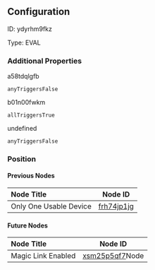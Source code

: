 # 
## Configuration
ID:  ydyrhm9fkz

Type: EVAL 







### Additional Properties
a58tdqlgfb
```string 
anyTriggersFalse
```


b01n00fwkm
```string 
allTriggersTrue
```


undefined
```string 
anyTriggersFalse
```





### Position

#### Previous Nodes
| Node Title | Node ID |
| :------------- | ------------ |
| Only One Usable Device | [frh74jp1jg](./frh74jp1jg.md) | 
 
 #### Future Nodes
| Node Title | Node ID |
| :------------- | ------------ |
| Magic Link Enabled |[xsm25p5qf7](./xsm25p5qf7.md)Node |[a58tdqlgfb](./a58tdqlgfb.md) | 